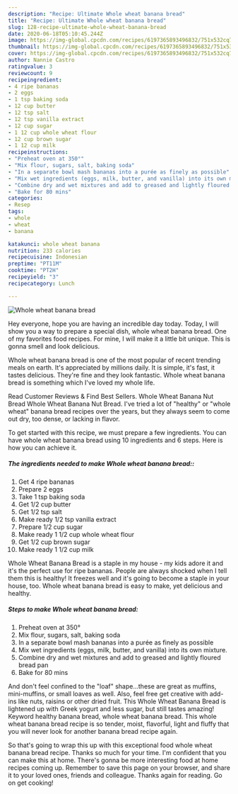 ```yaml
---
description: "Recipe: Ultimate Whole wheat banana bread"
title: "Recipe: Ultimate Whole wheat banana bread"
slug: 128-recipe-ultimate-whole-wheat-banana-bread
date: 2020-06-18T05:10:45.244Z
image: https://img-global.cpcdn.com/recipes/6197365893496832/751x532cq70/whole-wheat-banana-bread-recipe-main-photo.jpg
thumbnail: https://img-global.cpcdn.com/recipes/6197365893496832/751x532cq70/whole-wheat-banana-bread-recipe-main-photo.jpg
cover: https://img-global.cpcdn.com/recipes/6197365893496832/751x532cq70/whole-wheat-banana-bread-recipe-main-photo.jpg
author: Nannie Castro
ratingvalue: 3
reviewcount: 9
recipeingredient:
- 4 ripe bananas
- 2 eggs
- 1 tsp baking soda
- 12 cup butter
- 12 tsp salt
- 12 tsp vanilla extract
- 12 cup sugar
- 1 12 cup whole wheat flour
- 12 cup brown sugar
- 1 12 cup milk
recipeinstructions:
- "Preheat oven at 350°"
- "Mix flour, sugars, salt, baking soda"
- "In a separate bowl mash bananas into a purée as finely as possible"
- "Mix wet ingredients (eggs, milk, butter, and vanilla) into its own mixture."
- "Combine dry and wet mixtures and add to greased and lightly floured bread pan"
- "Bake for 80 mins"
categories:
- Resep
tags:
- whole
- wheat
- banana

katakunci: whole wheat banana
nutrition: 233 calories
recipecuisine: Indonesian
preptime: "PT11M"
cooktime: "PT2H"
recipeyield: "3"
recipecategory: Lunch

---
```



![Whole wheat banana bread](https://img-global.cpcdn.com/recipes/6197365893496832/751x532cq70/whole-wheat-banana-bread-recipe-main-photo.jpg)

Hey everyone, hope you are having an incredible day today. Today, I will show you a way to prepare a special dish, whole wheat banana bread. One of my favorites food recipes. For mine, I will make it a little bit unique. This is gonna smell and look delicious.

Whole wheat banana bread is one of the most popular of recent trending meals on earth. It's appreciated by millions daily. It is simple, it's fast, it tastes delicious. They're fine and they look fantastic. Whole wheat banana bread is something which I've loved my whole life.

Read Customer Reviews &amp; Find Best Sellers. Whole Wheat Banana Nut Bread Whole Wheat Banana Nut Bread. I&#39;ve tried a lot of &#34;healthy&#34; or &#34;whole wheat&#34; banana bread recipes over the years, but they always seem to come out dry, too dense, or lacking in flavor.


To get started with this recipe, we must prepare a few ingredients. You can have whole wheat banana bread using 10 ingredients and 6 steps. Here is how you can achieve it.

##### The ingredients needed to make Whole wheat banana bread::

1. Get 4 ripe bananas
1. Prepare 2 eggs
1. Take 1 tsp baking soda
1. Get 1/2 cup butter
1. Get 1/2 tsp salt
1. Make ready 1/2 tsp vanilla extract
1. Prepare 1/2 cup sugar
1. Make ready 1 1/2 cup whole wheat flour
1. Get 1/2 cup brown sugar
1. Make ready 1 1/2 cup milk


Whole Wheat Banana Bread is a staple in my house - my kids adore it and it&#39;s the perfect use for ripe bananas. People are always shocked when I tell them this is healthy! It freezes well and it&#39;s going to become a staple in your house, too. Whole wheat banana bread is easy to make, yet delicious and healthy. 

##### Steps to make Whole wheat banana bread:

1. Preheat oven at 350°
1. Mix flour, sugars, salt, baking soda
1. In a separate bowl mash bananas into a purée as finely as possible
1. Mix wet ingredients (eggs, milk, butter, and vanilla) into its own mixture.
1. Combine dry and wet mixtures and add to greased and lightly floured bread pan
1. Bake for 80 mins


And don&#39;t feel confined to the &#34;loaf&#34; shape…these are great as muffins, mini-muffins, or small loaves as well. Also, feel free get creative with add-ins like nuts, raisins or other dried fruit. This Whole Wheat Banana Bread is lightened up with Greek yogurt and less sugar, but still tastes amazing! Keyword healthy banana bread, whole wheat banana bread. This whole wheat banana bread recipe is so tender, moist, flavorful, light and fluffy that you will never look for another banana bread recipe again. 

So that's going to wrap this up with this exceptional food whole wheat banana bread recipe. Thanks so much for your time. I'm confident that you can make this at home. There's gonna be more interesting food at home recipes coming up. Remember to save this page on your browser, and share it to your loved ones, friends and colleague. Thanks again for reading. Go on get cooking!
